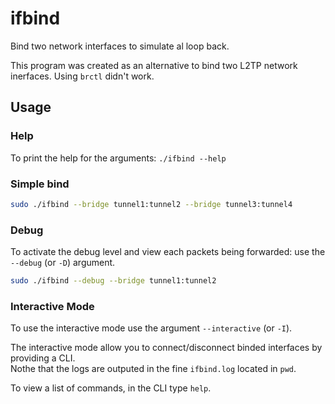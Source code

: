 # ifbind
Bind two network interfaces to simulate al loop back.

This program was created as an alternative to bind two L2TP network inerfaces. Using `brctl` didn't work.

## Usage

### Help
To print the help for the arguments: `./ifbind --help`

### Simple bind
```bash
sudo ./ifbind --bridge tunnel1:tunnel2 --bridge tunnel3:tunnel4
```

### Debug
To activate the debug level and view each packets being forwarded:
use the `--debug` (or `-D`) argument.

```bash
sudo ./ifbind --debug --bridge tunnel1:tunnel2
```

### Interactive Mode
To use the interactive mode use the argument `--interactive` (or `-I`).

The interactive mode allow you to connect/disconnect binded interfaces by providing a CLI.  
Nothe that the logs are outputed in the fine `ifbind.log` located in `pwd`.

To view a list of commands, in the CLI type `help`.
